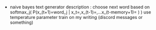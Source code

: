 - naive bayes text generator
description : 
choose next word based on
softmax_j( P(x_(t+1)=word_j | x_t=,x_(t-1)=,...x_(t-memory+1)= ) )
use temperature parameter
train on my writing (discord messages or something)